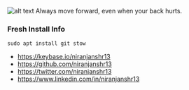 ![alt text](.profile.gif "niranjanshr13")
Always move forward, even when your back hurts.

### Fresh Install Info
	sudo apt install git stow
	
- https://keybase.io/niranjanshr13
- https://github.com/niranjanshr13
- https://twitter.com/niranjanshr13
- https://www.linkedin.com/in/niranjanshr13
